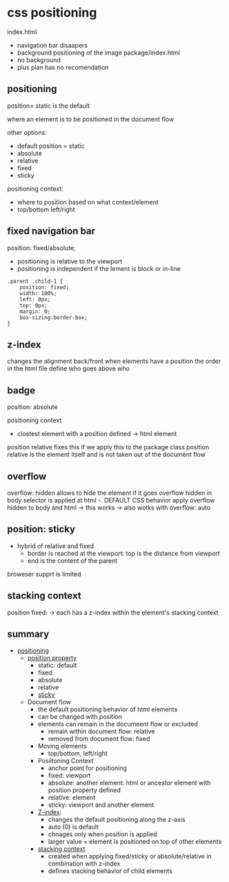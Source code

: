 # css positioning 

index.html
- navigation bar disaapers
- background positioning of the image
package/index.html
- no background
- plus plan has no recomendation

##  positioning

position= static is the default

where an element is to be positioned in the document flow

other options:
- default position = static
- absolute
- relative
- fixed
- sticky

positioning context:
- where to position based on what context/element
- top/bottom left/right

## fixed navigation bar

position: fixed/absolute;
- positioning is relative to the viewport
- positioning is independent if the lement is block or in-line

```
.parent .child-1 {
	position: fixed;
	width: 100%;
	left: 0px;
	top: 0px;
	margin: 0;
	box-sizing:border-box;
}
```

## z-index

changes the alignment back/front
when elements have a position the order in the html file define who goes above who

## badge

position: absolute

positioning context
- clostest element with a position defined -> html element

position relative fixes this if we apply this to the package class
position relative is the element itself and is not taken out of the document flow

## overflow

overflow: hidden allows to hide the element if it goes 
overflow hidden in body selector is applied at html -. DEFAULT CSS behavior
apply overflow hidden to body and html -> this works
-> also wotks with overflow: auto

## position: sticky

- hybrid of relative and fixed
  - border is reached at the viewport: top is the distance from viewport
  - end is the content of the parent

broweser supprt is limited

## stacking context

position fixed: -> each has a z-index within the element's stacking context

## summary

- [positioning](https://developer.mozilla.org/en-US/docs/Learn/CSS/CSS_layout/Positioning)
  - [position property](https://developer.mozilla.org/en-US/docs/Web/CSS/position)
    - static: default
    - fixed: 
    - absolute
    - relative
    - [sticky](https://caniuse.com/#search=sticky)
  - Document flow
    - the default positioning behavior of html elements
    - can be changed with position
    - elements can remain in the documeent flow or excluded
      - remain within document flow: relative
      - removed from document flow: fixed
    - Moving elements
      - top/bottom, left/right
    - Posiitoning Context
      - anchor point for positioning
      - fixed: viewport
      - absolute: another element: html or ancestor element with position property defined
      - relative: element
      - sticky: viewport and another element
    - [Z-index](https://developer.mozilla.org/en-US/docs/Web/CSS/z-index):
      - changes the default positioning along the z-axis
      - auto (0) is default
      - chnages only when position is applied
      - larger value = element is positioned on top of other elements
    - [stacking context](https://developer.mozilla.org/en-US/docs/Web/CSS/CSS_Positioning/Understanding_z_index/The_stacking_context)
      - created when applying fixed/sticky or absolute/relative in combination with z-index
      - defines stacking behavior of child elements